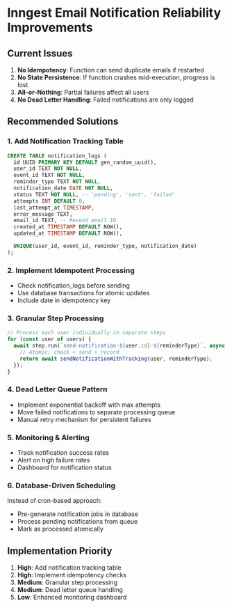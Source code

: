 # Inngest Email Notification Reliability Improvements

## Current Issues
1. **No Idempotency**: Function can send duplicate emails if restarted
2. **No State Persistence**: If function crashes mid-execution, progress is lost
3. **All-or-Nothing**: Partial failures affect all users
4. **No Dead Letter Handling**: Failed notifications are only logged

## Recommended Solutions

### 1. Add Notification Tracking Table
```sql
CREATE TABLE notification_logs (
  id UUID PRIMARY KEY DEFAULT gen_random_uuid(),
  user_id TEXT NOT NULL,
  event_id TEXT NOT NULL,
  reminder_type TEXT NOT NULL,
  notification_date DATE NOT NULL,
  status TEXT NOT NULL, -- 'pending', 'sent', 'failed'
  attempts INT DEFAULT 0,
  last_attempt_at TIMESTAMP,
  error_message TEXT,
  email_id TEXT, -- Resend email ID
  created_at TIMESTAMP DEFAULT NOW(),
  updated_at TIMESTAMP DEFAULT NOW(),

  UNIQUE(user_id, event_id, reminder_type, notification_date)
);
```

### 2. Implement Idempotent Processing
- Check notification_logs before sending
- Use database transactions for atomic updates
- Include date in idempotency key

### 3. Granular Step Processing
```typescript
// Process each user individually in separate steps
for (const user of users) {
  await step.run(`send-notification-${user.id}-${reminderType}`, async () => {
    // Atomic: check + send + record
    return await sendNotificationWithTracking(user, reminderType);
  });
}
```

### 4. Dead Letter Queue Pattern
- Implement exponential backoff with max attempts
- Move failed notifications to separate processing queue
- Manual retry mechanism for persistent failures

### 5. Monitoring & Alerting
- Track notification success rates
- Alert on high failure rates
- Dashboard for notification status

### 6. Database-Driven Scheduling
Instead of cron-based approach:
- Pre-generate notification jobs in database
- Process pending notifications from queue
- Mark as processed atomically

## Implementation Priority
1. **High**: Add notification tracking table
2. **High**: Implement idempotency checks
3. **Medium**: Granular step processing
4. **Medium**: Dead letter queue handling
5. **Low**: Enhanced monitoring dashboard
